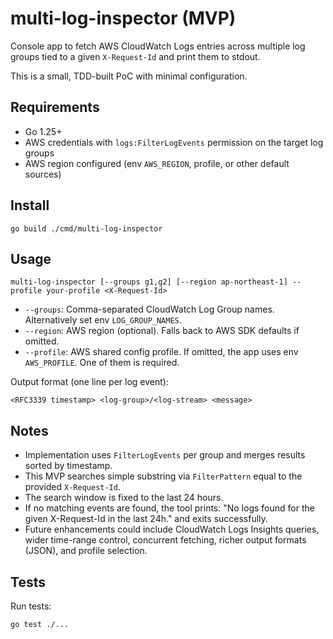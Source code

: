 # multi-log-inspector (MVP)

Console app to fetch AWS CloudWatch Logs entries across multiple log groups tied to a given `X-Request-Id` and print them to stdout.

This is a small, TDD-built PoC with minimal configuration.

## Requirements

- Go 1.25+
- AWS credentials with `logs:FilterLogEvents` permission on the target log groups
- AWS region configured (env `AWS_REGION`, profile, or other default sources)

## Install

```
go build ./cmd/multi-log-inspector
```

## Usage

```
multi-log-inspector [--groups g1,g2] [--region ap-northeast-1] --profile your-profile <X-Request-Id>
```

- `--groups`: Comma-separated CloudWatch Log Group names. Alternatively set env `LOG_GROUP_NAMES`.
- `--region`: AWS region (optional). Falls back to AWS SDK defaults if omitted.
- `--profile`: AWS shared config profile. If omitted, the app uses env `AWS_PROFILE`. One of them is required.

Output format (one line per log event):

```
<RFC3339 timestamp> <log-group>/<log-stream> <message>
```

## Notes

- Implementation uses `FilterLogEvents` per group and merges results sorted by timestamp.
- This MVP searches simple substring via `FilterPattern` equal to the provided `X-Request-Id`.
- The search window is fixed to the last 24 hours.
- If no matching events are found, the tool prints: "No logs found for the given X-Request-Id in the last 24h." and exits successfully.
- Future enhancements could include CloudWatch Logs Insights queries, wider time-range control, concurrent fetching, richer output formats (JSON), and profile selection.

## Tests

Run tests:

```
go test ./...
```
